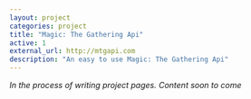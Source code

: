 ```yaml
---
layout: project
categories: project
title: "Magic: The Gathering Api"
active: 1
external_url: http://mtgapi.com
description: "An easy to use Magic: The Gathering Api"
---
```


*In the process of writing project pages.  Content soon to come*